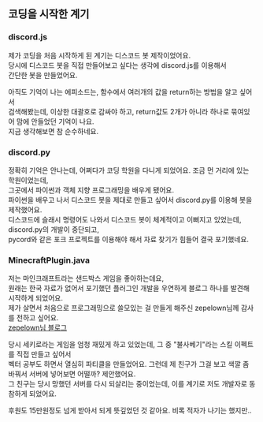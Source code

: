 ## 코딩을 시작한 계기

### discord.js

제가 코딩을 처음 시작하게 된 계기는 디스코드 봇 제작이었어요.  
당시에 디스코드 봇을 직접 만들어보고 싶다는 생각에 discord.js를 이용해서  
간단한 봇을 만들었어요.

아직도 기억이 나는 에피소드는, 함수에서 여러개의 값을 return하는 방법을 알고 싶어서  
검색해봤는데, 이상한 대괄호로 감싸야 하고, return값도 2개가 아니라 하나로 묶여있어 맘에 안들었던 기억이 나요.  
지금 생각해보면 참 순수하네요.

### discord.py

정확히 기억은 안나는데, 어쩌다가 코딩 학원을 다니게 되었어요. 조금 먼 거리에 있는 학원이었는데,  
그곳에서 파이썬과 객체 지향 프로그래밍을 배우게 됐어요.  
파이썬을 배우고 나서 디스코드 봇을 제대로 만들고 싶어서 discord.py를 이용해 봇을 제작했어요.  
디스코드에 슬래시 명령어도 나와서 디스코드 봇이 체계적이고 이뻐지고 있었는데, discord.py의 개발이 중단되고,  
pycord와 같은 포크 프로젝트를 이용해야 해서 자료 찾기가 힘들어 결국 포기했네요.

### MinecraftPlugin.java

저는 마인크래프트라는 샌드박스 게임을 좋아하는데요,  
원래는 한국 자료가 없어서 포기했던 플러그인 개발을 우연하게 블로그 하나를 발견해 시작하게 되었어요.  
제가 살면서 처음으로 프로그래밍으로 쓸모있는 걸 만들게 해주신 zepelown님께 감사를 전하고 싶어요.  
[zepelown님 블로그](https://zepelown.tistory.com/)

당시 세키로라는 게임을 엄청 재밌게 하고 있었는데, 그 중 "불사베기"라는 스킬 이펙트를 직접 만들고 싶어서  
벡터 공부도 하면서 열심히 파티클을 만들었어요. 그런데 제 친구가 그걸 보고 색깔 좀 바꿔서 서버에 넣어보면 어떨까? 제안했어요.  
그 친구는 당시 망했던 서버를 다시 되살리는 중이었는데, 이를 계기로 저도 개발자로 동참하게 되었어요.

후원도 15만원정도 넘게 받아서 되게 뜻깊었던 것 같아요. 비록 적자가 나기는 했지만..
